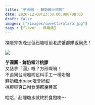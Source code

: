 ```yaml
---
title: '芋圓圓 - 鮮奶椰汁桃膠'
date: 2020-12-08T23:30:00.000+08:00
draft: false
images: ["/images/sweettarotaro.jpg"]
tags : [flavor - 螞蟻族]
---
```


襯唔畀夜晚坐低石塘咀前老虎蟹都隊返碗先！

![](/images/sweettarotaro.jpg)

**芋圓圓 - 鮮奶椰汁桃膠**  
又話芋「圓」嘅？方形㗎喎！  
不過同台灣嗰啲足料手工一樣咁韌  
鮮奶糖水base唔會好甜  
桃膠爽爽口咁食落都幾豐富  
  
哈哈，剷埋糖水就終於食飽喇～    
